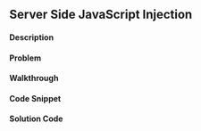 ## Server Side JavaScript Injection

#### Description


#### Problem


#### Walkthrough



#### Code Snippet

#### Solution Code
